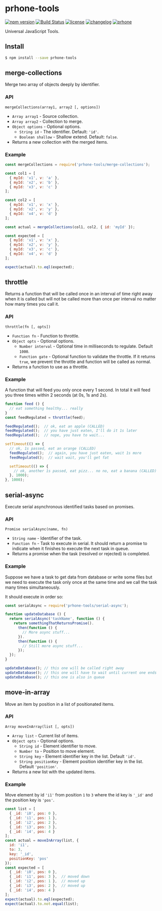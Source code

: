 # prhone-tools

[![npm version](https://badge.fury.io/js/prhone-tools.svg)](https://badge.fury.io/js/prhone-tools)
[![Build Status](https://travis-ci.org/romelperez/prhone-tools.svg?branch=master)](https://travis-ci.org/romelperez/prhone-tools)
[![license](https://img.shields.io/github/license/romelperez/prhone-tools.svg?maxAge=2592000)](./LICENSE)
[![changelog](https://img.shields.io/badge/changelog-md-007ec6.svg)](./CHANGELOG.md)
[![prhone](https://img.shields.io/badge/prhone-project-1b38a9.svg)](http://romelperez.com)

Universal JavaScript Tools.

## Install

```bash
$ npm install --save prhone-tools
```

## merge-collections

Merge two array of objects deeply by identifier.

### API

`mergeCollections(array1, array2 [, options])`

- `Array array1` - Source collection.
- `Array array2` - Collection to merge.
- `Object options` - Optional options.
  - `String id` - The identifier. Default: `'id'`.
  - `Boolean shallow` - Shallow extend. Default: `false`.
- Returns a new collection with the merged items.

### Example

```js
const mergeCollections = require('prhone-tools/merge-collections');

const col1 = [
  { myId: 'x1', v: 'a' },
  { myId: 'x2', v: 'b' },
  { myId: 'x3', v: 'c' }
];

const col2 = [
  { myId: 'x1', v: 'x' },
  { myId: 'x2', v: 'y' },
  { myId: 'x4', v: 'd' }
];

const actual = mergeCollections(col1, col2, { id: 'myId' });

const expected = [
  { myId: 'x1', v: 'x' },
  { myId: 'x2', v: 'y' },
  { myId: 'x3', v: 'c' },
  { myId: 'x4', v: 'd' }
];

expect(actual).to.eql(expected);
```

## throttle

Returns a function that will be called once in an interval of time right away when it is called
but will not be called more than once per interval no matter how many times you call it.

### API

`throttle(fn [, opts])`

- `Function fn` - Function to throttle.
- `Object opts` - Optional options.
  - `Number interval` - Optional time in milliseconds to regulate. Default `1000`.
  - `Function gate` - Optional function to validate the throttle. If it returns `true`, we prevent the throttle and function will be called as normal.
- Returns a function to use as a throttle.

### Example

A function that will feed you only once every 1 second. In total it will feed you
three times within 2 seconds (at 0s, 1s and 2s).

```js
function feed () {
  // eat something healthy... really
}
const feedRegulated = throttle(feed);

feedRegulated();  // ok, eat an apple (CALLED)
feedRegulated();  // you have just eaten, I'll do it 1s later
feedRegulated();  // nope, you have to wait...

setTimeout(() => {
  // ok, 1s passed, eat an orange (CALLED)
  feedRegulated();  // again, you have just eaten, wait 1s more
  feedRegulated();  // wait wait, you'll get fat

  setTimeout(() => {
    // ok, another 1s passed, eat pizz... no no, eat a banana (CALLED)
  }, 1000);
}, 1000);
```

## serial-async

Execute serial asynchronous identified tasks based on promises.

### API

`Promise serialAsync(name, fn)`

- `String name` - Identifier of the task.
- `Function fn` - Task to execute in serial. It should return a promise to indicate
when it finishes to execute the next task in queue.
- Returns a promise when the task (resolved or rejected) is completed.

### Example

Suppose we have a task to get data from database or write some files but we
need to execute the task only once at the same time and we call the task
many times simultaneously.

It should execute in order so:

```js
const serialAsync = require('prhone-tools/serial-async');

function updateDatabase () {
  return serialAsync('taskName', function () {
    return somethingThatReturnsPromise().
      then(function () {
        // More async stuff...
      }).
      then(function () {
        // Still more async stuff...
      });
  });
}

updateDatabase(); // this one will be called right away
updateDatabase(); // this one will have to wait until current one ends
updateDatabase(); // this one is also in queue
```

## move-in-array

Move an item by position in a list of positionated items.

### API

`Array moveInArray(list [, opts])`

- `Array list` - Current list of items.
- `Object opts` - Optional options.
  - `String id` - Element identifier to move.
  - `Number to` - Position to move element.
  - `String key` - Element identifier key in the list. Default `'id'`.
  - `String positionKey` - Element position identifier key in the list. Default `'position'`.
- Returns a new list with the updated items.

### Example

Move element by id `'i1'` from position `1` to `3` where the id key is `'_id'` and
the position key is `'pos'`.

```js
const list = [
  { _id: 'i0', pos: 0 },
  { _id: 'i1', pos: 1 },
  { _id: 'i2', pos: 2 },
  { _id: 'i3', pos: 3 },
  { _id: 'i4', pos: 4 }
];
const actual = moveInArray(list, {
  id: 'i1',
  to: 3,
  key: '_id',
  positionKey: 'pos'
});
const expected = [
  { _id: 'i0', pos: 0 },
  { _id: 'i1', pos: 3 },  // moved down
  { _id: 'i2', pos: 1 },  // moved up
  { _id: 'i3', pos: 2 },  // moved up
  { _id: 'i4', pos: 4 }
];
expect(actual).to.eql(expected);
expect(actual).to.not.equal(list);
```
